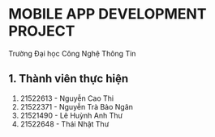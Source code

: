# MOBILE APP DEVELOPMENT PROJECT
Trường Đại học Công Nghệ Thông Tin

## 1. Thành viên thực hiện
1. 21522613 - Nguyễn Cao Thi
2. 21522371 - Nguyễn Trà Bảo Ngân
3. 21521490 - Lê Huỳnh Anh Thư
4. 21522648 - Thái Nhật Thư 